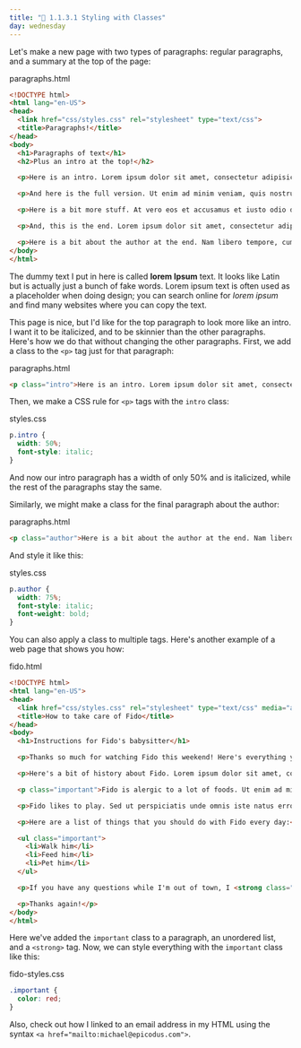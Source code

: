 ```yaml
---
title: "📓 1.1.3.1 Styling with Classes"
day: wednesday
---
```


Let's make a new page with two types of paragraphs: regular paragraphs, and a summary at the top of the page:

<div class="filename">paragraphs.html</div>

```html
<!DOCTYPE html>
<html lang="en-US">
<head>
  <link href="css/styles.css" rel="stylesheet" type="text/css">
  <title>Paragraphs!</title>
</head>
<body>
  <h1>Paragraphs of text</h1>
  <h2>Plus an intro at the top!</h2>

  <p>Here is an intro. Lorem ipsum dolor sit amet, consectetur adipisicing elit, sed do eiusmod tempor incididunt ut labore et dolore magna aliqua.</p>

  <p>And here is the full version. Ut enim ad minim veniam, quis nostrud exercitation ullamco laboris nisi ut aliquip ex ea commodo consequat. Duis aute irure dolor in reprehenderit in voluptate velit esse cillum dolore eu fugiat nulla pariatur. Excepteur sint occaecat cupidatat non proident, sunt in culpa qui officia deserunt mollit anim id est laborum.Sed ut perspiciatis unde omnis iste natus error sit voluptatem accusantium doloremque laudantium, totam rem aperiam, eaque ipsa quae ab illo inventore veritatis et quasi architecto beatae vitae dicta sunt explicabo. Nemo enim ipsam voluptatem quia voluptas sit aspernatur aut odit aut fugit, sed quia consequuntur magni dolores eos qui ratione voluptatem sequi nesciunt.</p>

  <p>Here is a bit more stuff. At vero eos et accusamus et iusto odio dignissimos ducimus qui blanditiis praesentium voluptatum deleniti atque corrupti quos dolores et quas molestias excepturi sint occaecati cupiditate non provident, similique sunt in culpa qui officia deserunt mollitia animi, id est laborum et dolorum fuga. Et harum quidem rerum facilis est et expedita distinctio. Nam libero tempore, cum soluta nobis est eligendi optio cumque nihil impedit quo minus id quod maxime placeat facere possimus, omnis voluptas assumenda est, omnis dolor repellendus. Temporibus autem quibusdam et aut officiis debitis aut rerum necessitatibus saepe eveniet ut et voluptates repudiandae sint et molestiae non recusandae. Itaque earum rerum hic tenetur a sapiente delectus, ut aut reiciendis voluptatibus maiores alias consequatur aut perferendis doloribus asperiores repellat.</p>

  <p>And, this is the end. Lorem ipsum dolor sit amet, consectetur adipisicing elit, sed do eiusmod tempor incididunt ut labore et dolore magna aliqua. Ut enim ad minim veniam, quis nostrud exercitation ullamco laboris nisi ut aliquip ex ea commodo consequat. Duis aute irure dolor in reprehenderit in voluptate velit esse cillum dolore eu fugiat nulla pariatur. Excepteur sint occaecat cupidatat non proident, sunt in culpa qui officia deserunt mollit anim id est laborum.</p>

  <p>Here is a bit about the author at the end. Nam libero tempore, cum soluta nobis est eligendi optio cumque nihil impedit quo minus id quod maxime placeat facere possimus, omnis voluptas assumenda est, omnis dolor repellendus.</p>
</body>
</html>
```

The dummy text I put in here is called **lorem Ipsum** text. It looks like Latin but is actually just a bunch of fake words. Lorem ipsum text is often used as a placeholder when doing design; you can search online for _lorem ipsum_ and find many websites where you can copy the text.

This page is nice, but I'd like for the top paragraph to look more like an intro. I want it to be italicized, and to be skinnier than the other paragraphs. Here's how we do that without changing the other paragraphs. First, we add a class to the `<p>` tag just for that paragraph:

<div class="filename">paragraphs.html</div>

```html
<p class="intro">Here is an intro. Lorem ipsum dolor sit amet, consectetur adipisicing elit, sed do eiusmod tempor incididunt ut labore et dolore magna aliqua.</p>
```

Then, we make a CSS rule for `<p>` tags with the `intro` class:

<div class="filename">styles.css</div>

```css
p.intro {
  width: 50%;
  font-style: italic;
}
```

And now our intro paragraph has a width of only 50% and is italicized, while the rest of the paragraphs stay the same.

Similarly, we might make a class for the final paragraph about the author:

<div class="filename">paragraphs.html</div>

```html
<p class="author">Here is a bit about the author at the end. Nam libero tempore, cum soluta nobis est eligendi optio cumque nihil impedit quo minus id quod maxime placeat facere possimus, omnis voluptas assumenda est, omnis dolor repellendus.</p>
```

And style it like this:

<div class="filename">styles.css</div>

```css
p.author {
  width: 75%;
  font-style: italic;
  font-weight: bold;
}
```

You can also apply a class to multiple tags. Here's another example of a web page that shows you how:

<div class="filename">fido.html</div>

```html
<!DOCTYPE html>
<html lang="en-US">
<head>
  <link href="css/styles.css" rel="stylesheet" type="text/css" media="all">
  <title>How to take care of Fido</title>
</head>
<body>
  <h1>Instructions for Fido's babysitter</h1>

  <p>Thanks so much for watching Fido this weekend! Here's everything you need to know while I'm gone.</p>

  <p>Here's a bit of history about Fido. Lorem ipsum dolor sit amet, consectetur adipisicing elit, sed do eiusmod tempor incididunt ut labore et dolore magna aliqua. Ut enim ad minim veniam, quis nostrud exercitation ullamco laboris nisi ut aliquip ex ea commodo consequat.</p>

  <p class="important">Fido is alergic to a lot of foods. Ut enim ad minim veniam, quis nostrud exercitation ullamco laboris nisi ut aliquip ex ea commodo consequat. Duis aute irure dolor in reprehenderit in voluptate velit esse cillum dolore eu fugiat nulla pariatur. Excepteur sint occaecat cupidatat non proident, sunt in culpa qui officia deserunt mollit anim id est laborum.</p>

  <p>Fido likes to play. Sed ut perspiciatis unde omnis iste natus error sit voluptatem accusantium doloremque laudantium, totam rem aperiam, eaque ipsa quae ab illo inventore veritatis et quasi architecto beatae vitae dicta sunt explicabo.</p>

  <p>Here are a list of things that you should do with Fido every day:</p>

  <ul class="important">
    <li>Walk him</li>
    <li>Feed him</li>
    <li>Pet him</li>
  </ul>

  <p>If you have any questions while I'm out of town, I <strong class="important">won't have cell service</strong>, but you can <a href="mailto:michael@epicodus.com" class="important">email me</a> if you need anything.</p>

  <p>Thanks again!</p>
</body>
</html>
```

Here we've added the `important` class to a paragraph, an unordered list, and a `<strong>` tag. Now, we can style everything with the `important` class like this:

<div class="filename">fido-styles.css</div>

```css
.important {
  color: red;
}
```

Also, check out how I linked to an email address in my HTML using the syntax `<a href="mailto:michael@epicodus.com">`.
